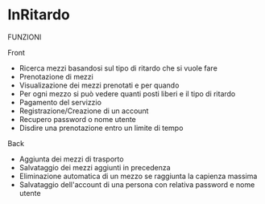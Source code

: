 # InRitardo
FUNZIONI


Front
- Ricerca mezzi basandosi sul tipo di ritardo che si vuole fare
- Prenotazione di mezzi
- Visualizazione dei mezzi prenotati e per quando
- Per ogni mezzo si può vedere quanti posti liberi e il tipo di ritardo 
- Pagamento del servizzio
- Registrazione/Creazione di un account
- Recupero password o nome utente
- Disdire una prenotazione entro un limite di tempo

Back
- Aggiunta dei mezzi di trasporto
- Salvataggio dei mezzi aggiunti in precedenza
- Eliminazione automatica di un mezzo se raggiunta la capienza massima
- Salvataggio dell'account di una persona con relativa password e nome utente
